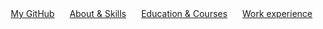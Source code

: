<html>
    <head>
        <meta charset="UTF-8">
        <style>
            a {
                margin: 10px;
            }
        </style>
    </head>
    <body>
        <a href="https://github.com/LozhkinIurii">My GitHub</a>
        <a href="./about.html">About & Skills</a>
        <a href="./education.html">Education & Courses</a>
        <a href="./workexperience.html">Work experience</a>
    </body>
</html>